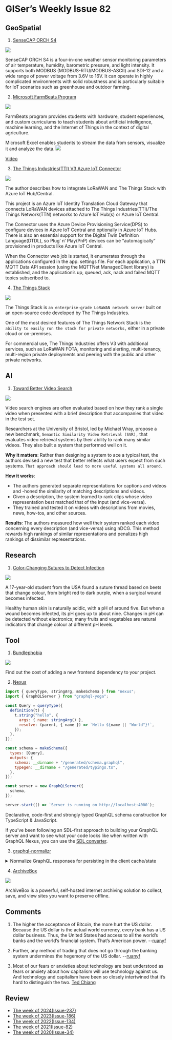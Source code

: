 # GISer’s Weekly Issue 82

## GeoSpatial

1. [SenseCAP ORCH S4](<https://www.seeedstudio.com/ORCH-S4-A1B-p-4856.html?ct=t()&mc_cid=4072996785&mc_eid=406b9cebb2>)

![](https://media-cdn.seeedstudio.com/media/catalog/product/cache/cf02bb715c85becf5c912960ecc666b8/1/0/101990662_01.png)

SenseCAP ORCH S4 is a four-in-one weather sensor monitoring parameters of air temperature, humidity, barometric pressure, and light intensity. It supports both MODBUS (MODBUS-RTU/MODBUS-ASCII) and SDI-12 and a wide range of power voltage from 3.6V to 16V. It can operate in highly complicated environments with solid robustness and is particularly suitable for IoT scenarios such as greenhouse and outdoor farming.

2. [Microsoft FarmBeats Program](https://www.microsoft.com/en-us/research/project/farmbeats-iot-agriculture/)

![](https://research-assets.cbinsights.com/2019/06/17113905/image-20-768x435.png)

FarmBeats program provides students with hardware, student experiences, and custom curriculums to teach students about artificial intelligence, machine learning, and the Internet of Things in the context of digital agriculture.

Microsoft Excel enables students to stream the data from sensors, visualize it and analyze the data.
![](https://blog.seeedstudio.com/wp-content/uploads/2021/03/Excel-1030x584.png)

[Video](https://youtu.be/mp_JO3HeKNU)

3. [The Things Industries(TTI) V3 Azure IoT Connector](https://www.hackster.io/KiwiBryn/the-things-industries-tti-v3-azure-iot-connector-f78d2c)

![](https://hackster.imgix.net/uploads/attachments/1276734/_3BlguFJplB.blob?auto=compress%2Cformat&w=900&h=675&fit=min)

The author describes how to integrate LoRaWAN and The Things Stack with Azure IoT Hub/Central.

This project is an Azure IoT Identity Translation Cloud Gateway that connects LoRaWAN devices attached to The Things Industries(TTI)/The Things Network(TTN) networks to Azure IoT Hub(s) or Azure IoT Central.

The Connector uses the Azure Device Provisioning Service(DPS) to configure devices in Azure IoT Central and optionally in Azure IoT Hubs. There is also an essential support for the Digital Twin Definition Language(DTDL), so Plug’ n’ Play(PnP) devices can be “automagically” provisioned in products like Azure IoT Central.

When the Connector web job is started, it enumerates through the applications configured in the app. settings file. For each application, a TTN MQTT Data API session (using the MQTTNet ManagedClient library) is established, and the application’s up, queued, ack, nack and failed MQTT topics subscribed to.

4. [The Things Stack](https://www.thethingsindustries.com/stack/)

![](https://ttnstaticfile.blob.core.windows.net/media/md_editor/image-1534944917474.large.png)

The Things Stack is `an enterprise-grade LoRaWAN network server` built on an open-source code developed by The Things Industries.

One of the most desired features of The Things Network Stack is the `ability to easily run the stack for private networks,` either in a private cloud or on-premises.

For commercial use, The Things Industries offers V3 with additional services, such as LoRaWAN FOTA, monitoring and alerting, multi-tenancy, multi-region private deployments and peering with the public and other private networks.

## AI

1. [Toward Better Video Search](https://www.deeplearning.ai/the-batch/issue-88/)

![](https://www.deeplearning.ai/wp-content/uploads/2021/04/dcg.gif)

Video search engines are often evaluated based on how they rank a single video when presented with a brief description that accompanies that video in the test set.

Researchers at the University of Bristol, led by Michael Wray, propose a new benchmark, `Semantic Similarity Video Retrieval (SVR),` that evaluates video retrieval systems by their ability to rank many similar videos. They also built a system that performed well on it.

**Why it matters**: Rather than designing a system to ace a typical test, the authors devised a new test that better reflects what users expect from such systems. `That approach should lead to more useful systems all around.`

**How it works**:

- The authors generated separate representations for captions and videos and -honed the similarity of matching descriptions and videos.
- Given a description, the system learned to rank clips whose video representation best matched that of the input (and vice-versa).
- They trained and tested it on videos with descriptions from movies, news, how-tos, and other sources.

**Results**: The authors measured how well their system ranked each video concerning every description (and vice-versa) using nDCG. This method rewards high rankings of similar representations and penalizes high rankings of dissimilar representations.

## Research

1. [Color-Changing Sutures to Detect Infection](https://www.smithsonianmag.com/innovation/high-schooler-invented-color-changing-sutures-detect-infection-180977345/)

![](https://thumbs-prod.si-cdn.com/q3T6wYhxpuoPiaDNg5FlJvEp_v4=/fit-in/1072x0/https://public-media.si-cdn.com/filer/94/ac/94acd834-db0d-4b1d-b742-127ef0852abb/suturesph_5min.png)

A 17-year-old student from the USA found a suture thread based on beets that change colour, from bright red to dark purple, when a surgical wound becomes infected.

Healthy human skin is naturally acidic, with a pH of around five. But when a wound becomes infected, its pH goes up to about nine. Changes in pH can be detected without electronics; many fruits and vegetables are natural indicators that change colour at different pH levels.

## Tool

1. [Bundlephobia](https://bundlephobia.com/)

![](https://raisiqueira.dev/static/d323813bb2f54c38a325aba7e3a0e7bf/c6720/bundlephobia01.png)

Find out the cost of adding a new frontend dependency to your project.

2. [Nexus](https://github.com/graphql-nexus/nexus)

```js
import { queryType, stringArg, makeSchema } from "nexus";
import { GraphQLServer } from "graphql-yoga";

const Query = queryType({
  definition(t) {
    t.string("hello", {
      args: { name: stringArg() },
      resolve: (parent, { name }) => `Hello ${name || "World"}!`,
    });
  },
});

const schema = makeSchema({
  types: [Query],
  outputs: {
    schema: __dirname + "/generated/schema.graphql",
    typegen: __dirname + "/generated/typings.ts",
  },
});

const server = new GraphQLServer({
  schema,
});

server.start(() => `Server is running on http://localhost:4000`);
```

Declarative, code-first and strongly typed GraphQL schema construction for TypeScript & JavaScript.

If you’ve been following an SDL-first approach to building your GraphQL server and want to see what your code looks like when written with GraphQL Nexus, you can use the [SDL converter](https://nexus.js.org/converter).

3. [graphql-normalizr](https://github.com/monojack/graphql-normalizr)

<details>
   <summary>Normalize GraphQL responses for persisting in the client cache/state
</summary>

```js
const response = {
  data: {
    findUser: {
      __typename: "User",
      id: "5a6efb94b0e8c36f99fba013",
      email: "Lloyd.Nikolaus@yahoo.com",
      friends: {
        __typename: "FriendsConnection",
        totalCount: 3,
        edges: [
          {
            node: {
              __typename: "User",
              id: "5a6cf127c2b20834f6551481",
              email: "Madisen_Braun@hotmail.com",
            },
            cursor: "Y3Vyc29yMg==",
          },
          {
            node: {
              __typename: "User",
              id: "5a6cf127c2b20834f6551482",
              email: "Robel.Ansel@yahoo.com",
            },
            cursor: "Y3Vyc29yMw==",
          },
        ],
        pageInfo: {
          endCursor: "Y3Vyc29yMw==",
          hasNextPage: false,
        },
      },
    },
  },
};

const { normalize } = new GraphQLNormalizr({
  useConnections: true,
});

normalize(response);
// =>
// {
//   users: {
//     '5a6efb94b0e8c36f99fba013': {
//       id: '5a6efb94b0e8c36f99fba013',
//       email: 'Lloyd.Nikolaus@yahoo.com',
//       friends: ['5a6cf127c2b20834f6551481', '5a6cf127c2b20834f6551482'],
//     },
//     '5a6cf127c2b20834f6551481': {
//       id: '5a6cf127c2b20834f6551481',
//       email: 'Madisen_Braun@hotmail.com',
//     },
//     '5a6cf127c2b20834f6551482': {
//       id: '5a6cf127c2b20834f6551482',
//       email: 'Robel.Ansel@yahoo.com',
//     },
//   },
// }
```

</details>

4. [ArchiveBox](https://github.com/ArchiveBox/ArchiveBox)

![](https://camo.githubusercontent.com/8ae9df36acb4aa044d59a0e8681052dee3f71b6d2576fa067e3b50458748ff4a/68747470733a2f2f692e696d6775722e636f6d2f78487651666f6e2e706e67)

ArchiveBox is a powerful, self-hosted internet archiving solution to collect, save, and view sites you want to preserve offline.

## Comments

1. The higher the acceptance of Bitcoin, the more hurt the US dollar. Because the US dollar is the actual world currency, every bank has a US dollar business. Thus, the United States had access to all the world’s banks and the world’s financial system. That’s American power.
   --[ruanyf](https://github.com/ruanyf/weekly/blob/master/docs/issue-155.md)

2. Further, any method of trading that does not go through the banking system undermines the hegemony of the US dollar.
   --[ruanyf](https://github.com/ruanyf/weekly/blob/master/docs/issue-155.md)

3. Most of our fears or anxieties about technology are best understood as fears or anxiety about how capitalism will use technology against us. And technology and capitalism have been so closely intertwined that it’s hard to distinguish the two.
   [Ted Chiang](https://kottke.org/21/04/ted-chiang-fears-of-technology-are-fears-of-capitalism)

## Review

- [The week of 2024(Issue-237)](../2024/issue-237.md)
- [The week of 2023(Issue-186)](../2023/issue-186.md)
- [The week of 2022(Issue-134)](../2022/issue-134.md)
- [The week of 2021(Issue-82)](../2021/issue-82.md)
- [The week of 2020(Issue-34)](../2020/issue-33.md)

